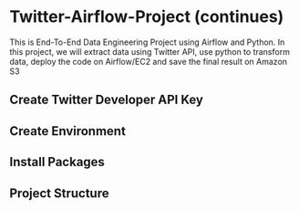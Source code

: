 # Twitter-Airflow-Project (continues)

This is End-To-End Data Engineering Project using Airflow and Python. In this project, we will extract data using Twitter API, use python to transform data, deploy the code on Airflow/EC2 and save the final result on Amazon S3

## Create Twitter Developer API Key

## Create Environment

## Install Packages

## Project Structure


